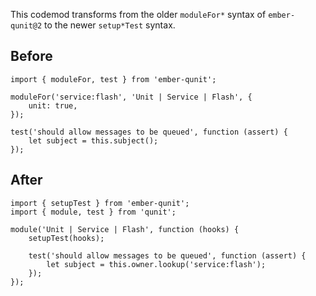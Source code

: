 This codemod transforms from the older `moduleFor*` syntax of `ember-qunit@2` to the newer `setup*Test` syntax.

## Before

```tsx
import { moduleFor, test } from 'ember-qunit';

moduleFor('service:flash', 'Unit | Service | Flash', {
	unit: true,
});

test('should allow messages to be queued', function (assert) {
	let subject = this.subject();
});
```

## After

```tsx
import { setupTest } from 'ember-qunit';
import { module, test } from 'qunit';

module('Unit | Service | Flash', function (hooks) {
	setupTest(hooks);

	test('should allow messages to be queued', function (assert) {
		let subject = this.owner.lookup('service:flash');
	});
});
```